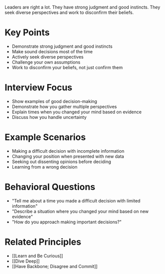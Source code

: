Leaders are right a lot. They have strong judgment and good instincts. They seek diverse perspectives and work to disconfirm their beliefs.

# Key Points

- Demonstrate strong judgment and good instincts
- Make sound decisions most of the time
- Actively seek diverse perspectives
- Challenge your own assumptions
- Work to disconfirm your beliefs, not just confirm them

# Interview Focus

- Show examples of good decision-making
- Demonstrate how you gather multiple perspectives
- Explain times when you changed your mind based on evidence
- Discuss how you handle uncertainty

# Example Scenarios

- Making a difficult decision with incomplete information
- Changing your position when presented with new data
- Seeking out dissenting opinions before deciding
- Learning from a wrong decision

# Behavioral Questions

- "Tell me about a time you made a difficult decision with limited information"
- "Describe a situation where you changed your mind based on new evidence"
- "How do you approach making important decisions?"

# Related Principles

- [[Learn and Be Curious]]
- [[Dive Deep]]
- [[Have Backbone; Disagree and Commit]]
